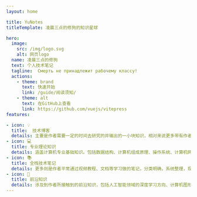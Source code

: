 ```yaml
---
layout: home

title: YuNotes
titleTemplate: 凌晨三点的修狗的知识星球

hero:
  image:
    src: /img/logo.svg
    alt: 网页logo
  name: 凌晨三点的修狗
  text: 个人技术笔记
  tagline:  Смерть не принадлежит рабочему классу! 
  actions:
    - theme: brand
      text: 快速开始
      link: /guide/阅读须知/
    - theme: alt
      text: 在GitHub上查看
      link: https://github.com/vuejs/vitepress
features:

- icon: 💡
  title:  技术博客
  details: 主要是作者需要一定的时间去研究的并输出的一小块知识，相对来说更多带有作者的思考和理解...
- icon: 💻
  title: 专业理论知识
  details: 涵盖计算机专业基础知识。包括数据结构、计算机组成原理、操作系统、计算机网络、软件工程、数据库概论等主要课程
- icon: 📚
  title: 全栈技术笔记
  details: 更多则是作者平常通过视频教程、文档等学习做的笔记，分类明确，系统整理，现包括C++领域、前端开发、后端开发、图形开发...
- icon: 🤖
  title: 前沿知识
  details: 涉及到作者所接触到的前沿知识，包括人工智能领域的深度学习方向、计算机图形学基础
---
```

<script setup>
import {
  VPTeamPage,
  VPTeamPageTitle,
  VPTeamMembers
} from 'vitepress/theme'

const members = [
  {
    avatar: 'https://github.com/Moyu-moyuing.png',
    name: '凌晨三点的修狗',
    title: '认清形式，放弃幻想',
    links: [
      { icon: 'github', link: 'https://github.com/Moyu-moyuing' },
    ]
  },
]
</script>

<VPTeamPage>
  <VPTeamPageTitle>
    <template #title>
      核心成员介绍
    </template>
    <template #lead>
      <!-- The development of VitePress is guided by an international
      team, some of whom have chosen to be featured below. -->
    </template>
  </VPTeamPageTitle>
  <VPTeamMembers
    :members="members"
  />
</VPTeamPage>

<style>
:root {
    --vp-home-hero-image-background-image: linear-gradient( -45deg, #5fd12e 50%, #2dd0c4 50% );
    --vp-home-hero-image-filter: blur(40px);
    --vp-home-hero-image-filter: blur(80px);
  --vp-home-hero-name-color: transparent; 
  --vp-home-hero-name-background: -webkit-linear-gradient(120deg, #5fd12e 30% , #2dd0c4 );
}
</style>
